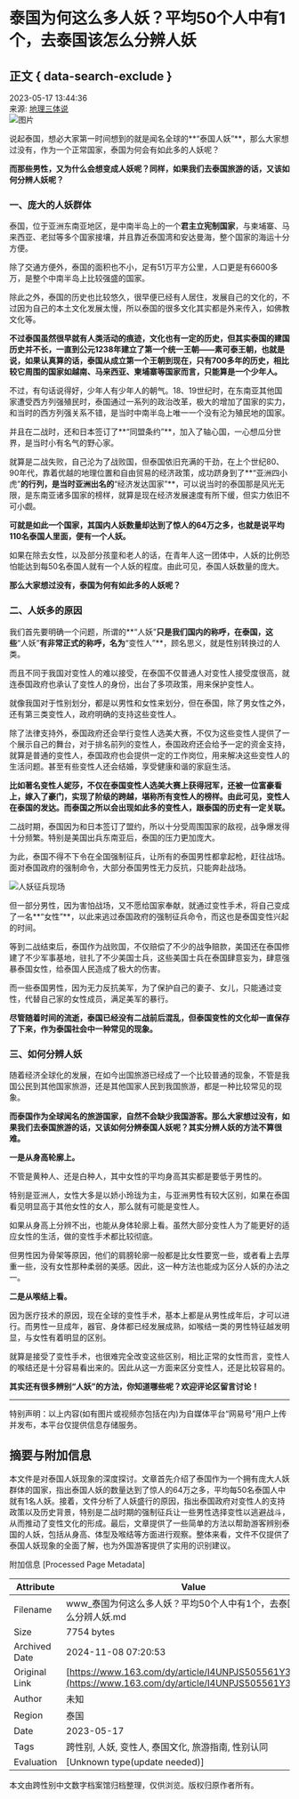# 泰国为何这么多人妖？平均50个人中有1个，去泰国该怎么分辨人妖

## 正文 { data-search-exclude }


2023-05-17 13:44:36  
来源: [地理三体说](https://www.163.com/dy/media/T1676972448858.html)  
![图片](https://static.ws.126.net/163/f2e/dy_media/dy_media/static/images/ipLocation.f6d00eb.svg)

说起泰国，想必大家第一时间想到的就是闻名全球的**“泰国人妖”**，那么大家想过没有，作为一个正常国家，泰国为何会有如此多的人妖呢？

**而那些男性，又为什么会想变成人妖呢？同样，如果我们去泰国旅游的话，又该如何分辨人妖呢？**

### 一、庞大的人妖群体

泰国，位于亚洲东南亚地区，是中南半岛上的一个**君主立宪制国家**，与柬埔寨、马来西亚、老挝等多个国家接壤，并且靠近泰国湾和安达曼海，整个国家的海运十分方便。

除了交通方便外，泰国的面积也不小，足有51万平方公里，人口更是有6600多万，是整个中南半岛上比较强盛的国家。

除此之外，泰国的历史也比较悠久，很早便已经有人居住，发展自己的文化的，不过因为自己的本土文化发展太慢，所以泰国的很多文化其实都是外来传入，如佛教文化等。

**不过泰国虽然很早就有人类活动的痕迹，文化也有一定的历史，但其实泰国的建国历史并不长，一直到公元1238年建立了第一个统一王朝——素可泰王朝，也就是说，如果认真算的话，泰国从成立第一个王朝到现在，只有700多年的历史，相比较它周围的国家如越南、马来西亚、柬埔寨等国家而言，只能算是一个少年人。**

不过，有句话说得好，少年人有少年人的朝气。18、19世纪时，在东南亚其他国家遭受西方列强殖民时，泰国通过一系列的政治改革，极大的增加了国家的实力，和当时的西方列强关系不错，是当时中南半岛上唯一一个没有沦为殖民地的国家。

并且在二战时，还和日本签订了**“同盟条约”**，加入了轴心国，一心想瓜分世界，是当时小有名气的野心家。

就算是二战失败，自己沦为了战败国，但泰国依旧充满的干劲，在上个世纪80、90年代，靠着优越的地理位置和自由贸易的经济政策，成功跻身到了**“亚洲四小虎”**的行列，是当时亚洲出名的**“经济发达国家”**，可以说当时的泰国那是风光无限，是东南亚诸多国家的榜样，就算是现在经济发展速度有所下缓，但实力依旧不可小觑。

**可就是如此一个国家，其国内人妖数量却达到了惊人的64万之多，也就是说平均110名泰国人里面，便有一个人妖。**

如果在除去女性，以及部分孩童和老人的话，在青年人这一团体中，人妖的比例恐怕能达到每50名泰国人就有一个人妖的程度。由此可见，泰国人妖数量的庞大。

**那么大家想过没有，泰国为何有如此多的人妖呢？**

### 二、人妖多的原因

我们首先要明确一个问题，所谓的**“人妖”**只是我们国内的称呼，在泰国，这些**“人妖”**有非常正式的称呼，名为**“变性人”**，顾名思义，就是性别转换过的人类。

而且不同于我国对变性人的难以接受，在泰国不仅普通人对变性人接受度很高，就连泰国政府也承认了变性人的身份，出台了多项政策，用来保护变性人。

就像我国对于性别划分，都是以男性和女性来划分，但在泰国，除了男女性之外，还有第三类变性人，政府明确的支持这些变性人。

除了法律支持外，泰国政府还会举行变性人选美大赛，不仅为这些变性人提供了一个展示自己的舞台，对于排名前列的变性人，泰国政府还会给予一定的资金支持，就算是普通的变性人，泰国政府也会提供一定的工作岗位，用来解决这些变性人的生活问题。甚至有些变性人还会结婚，享受健康和谐的家庭生活。

**比如著名变性人妮莎，不仅在泰国变性人选美大赛上获得冠军，还被一位富豪看上，嫁入了豪门，实现了阶级的跨越，堪称所有变性人的榜样。由此可见，变性人在泰国的发达。而泰国之所以会出现如此多的变性人，跟泰国的历史有一定关联。**

二战时期，泰国因为和日本签订了盟约，所以十分受周围国家的敌视，战争爆发得十分频繁。特别是美国出兵东南亚后，泰国的压力更加庞大。

为此，泰国不得不下令在全国强制征兵，让所有的泰国男性都拿起枪，赶往战场。面对泰国政府的强制命令，大部分泰国男性无力反抗，只能奔赴战场。

![人妖征兵现场](https://static.ws.126.net/163/d2b/dy_media/dy_media/static/images/ipLocation.f6d00eb.svg)

但一部分男性，因为害怕战场，又不愿给国家奉献，就通过变性手术，将自己变成了一名**“女性”**，以此来逃过泰国政府的强制征兵命令，而这也是泰国变性兴起的时间。

等到二战结束后，泰国作为战败国，不仅赔偿了不少的战争赔款，美国还在泰国修建了不少军事基地，驻扎了不少美国士兵，这些美国士兵在泰国肆意妄为，肆意强暴泰国女性，给泰国人民造成了极大的伤害。

而一些泰国男性，因为无力反抗美军，为了保护自己的妻子、女儿，只能通过变性，代替自己家的女性成员，满足美军的暴行。

**尽管随着时间的流逝，泰国已经没有二战前后混乱，但泰国变性的文化却一直保存了下来，作为泰国社会中一种常见的现象。**

### 三、如何分辨人妖

随着经济全球化的发展，在如今出国旅游已经成了一个比较普通的现象，不管是我国公民到其他国家旅游，还是其他国家人民到我国旅游，都是一种比较常见的现象。

**而泰国作为全球闻名的旅游国家，自然不会缺少我国游客。那么大家想过没有，如果我们去泰国旅游的话，又该如何分辨泰国人妖呢？其实分辨人妖的方法不算很难。**

**一是从身高轮廓上。**

不管是黄种人、还是白种人，其中女性的平均身高其实都是要低于男性的。

特别是亚洲人，女性大多是以娇小玲珑为主，与亚洲男性有较大区别，如果在泰国看见明显高于其他女性的女人，那么就有可能是变性人。

如果从身高上分辨不出，也能从身体轮廓上看。虽然大部分变性人为了能更好的适应女性的生活，做的变性手术都比较彻底。

但男性因为骨架等原因，他们的肩膀轮廓一般都是比女性要宽一些，或者看上去厚重一些，没有女性那种柔弱的美感。因此，这一种方法也能成为区分人妖的办法之一。

**二是从喉结上看。**

因为医疗技术的原因，现在全球的变性手术，基本上都是从男性成年后，才可以进行。而男性一旦成年，器官、身体都已经发展成熟，如喉结一类的男性特征越发明显，与女性有着明显的区别。

就算是接受了变性手术，也很难完全改变这些区别，相比正常的女性而言，变性人的喉结还是十分容易看出来的。因此从这一方面来区分变性人，还是比较容易的。

**其实还有很多辨别“人妖”的方法，你知道哪些呢？欢迎评论区留言讨论！**

---

特别声明：以上内容(如有图片或视频亦包括在内)为自媒体平台“网易号”用户上传并发布，本平台仅提供信息存储服务。

## 摘要与附加信息

<!-- tcd_abstract -->
本文件是对泰国人妖现象的深度探讨。文章首先介绍了泰国作为一个拥有庞大人妖群体的国家，指出泰国人妖的数量达到了惊人的64万之多，平均每50名泰国人中就有1名人妖。接着，文件分析了人妖盛行的原因，指出泰国政府对变性人的支持政策以及历史背景，特别是二战时期的强制征兵让一些男性选择变性以逃避战斗，从而推动了变性文化的形成。最后，文章提供了一些简单的方法以帮助游客辨别泰国的人妖，包括从身高、体型及喉结等方面进行观察。整体来看，文件不仅提供了泰国人妖现象的全面了解，也为外国游客提供了实用的识别建议。
<!-- tcd_abstract_end -->

附加信息 [Processed Page Metadata]

| Attribute       | Value                                  |
|-----------------|----------------------------------------|
| Filename        | www_泰国为何这么多人妖？平均50个人中有1个，去泰国该怎么分辨人妖.md                             |
| Size            | 7754 bytes                           |
| Archived Date   | 2024-11-08 07:20:53                             |
| Original Link   | [https://www.163.com/dy/article/I4UNPJS505561Y3Y.html](https://www.163.com/dy/article/I4UNPJS505561Y3Y.html)                       |
| Author          | 未知                               |
| Region          | 泰国                               |
| Date            | 2023-05-17                                 |
| Tags            | 跨性别, 人妖, 变性人, 泰国文化, 旅游指南, 性别认同                                 |
| Evaluation            | [Unknown type(update needed)]                                 |
<!-- tcd_table_end -->

本文由跨性别中文数字档案馆归档整理，仅供浏览。版权归原作者所有。
